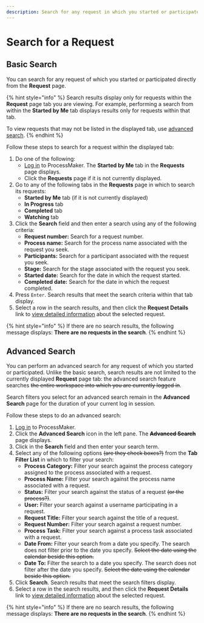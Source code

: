 ```yaml
---
description: Search for any request in which you started or participated.
---
```


# Search for a Request

## Basic Search

You can search for any request of which you started or participated directly from the **Request** page.

{% hint style="info" %}
Search results display only for requests within the **Request** page tab you are viewing. For example, performing a search from within the **Started by Me** tab displays results only for requests within that tab.

To view requests that may not be listed in the displayed tab, use [advanced search](search-for-a-request.md#advanced-search).
{% endhint %}

Follow these steps to search for a request within the displayed tab:

1. Do one of the following:
   * [Log in](../log-in.md#log-in) to ProcessMaker. The **Started by Me** tab in the **Requests** page displays.
   * Click the **Requests** page if it is not currently displayed.
2. Go to any of the following tabs in the **Requests** page in which to search its requests:
   * **Started by Me** tab \(if it is not currently displayed\)
   * **In Progress** tab
   * **Completed** tab
   * **Watching** tab
3. Click the **Search** field and then enter a search using any of the following criteria:
   * **Request number:** Search for a request number.
   * **Process name:** Search for the process name associated with the request you seek.
   * **Participants:** Search for a participant associated with the request you seek.
   * **Stage:** Search for the stage associated with the request you seek.
   * **Started date:** Search for the date in which the request started.
   * **Completed date:** Search for the date in which the request completed.
4. Press `Enter`. Search results that meet the search criteria within that tab display.
5. Select a row in the search results, and then click the **Request Details** link to [view detailed information](request-details.md) about the selected request.

{% hint style="info" %}
If there are no search results, the following message displays: **There are no requests in the search**.
{% endhint %}

## Advanced Search

You can perform an advanced search for any request of which you started or participated. Unlike the basic search, search results are not limited to the currently displayed **Request** page tab: the advanced search feature searches ~~the entire workspace into which you are currently logged in~~.

Search filters you select for an advanced search remain in the **Advanced Search** page for the duration of your current log in session.

Follow these steps to do an advanced search:

1. [Log in](../log-in.md#log-in) to ProcessMaker.
2. Click the **Advanced Search** icon in the left pane. The ~~**Advanced Search**~~ page displays.
3. Click in the **Search** field and then enter your search term.
4. Select any of the following options ~~\(are they check boxes?\)~~ from the **Tab Filter List** in which to filter your search:
   * **Process Category:** Filter your search against the process category assigned to the process associated with a request.
   * **Process Name:** Filter your search against the process name associated with a request.
   * **Status:** Filter your search against the status of a request ~~\(or the process?\)~~.
   * **User:** Filter your search against a username participating in a request.
   * **Request Title:** Filter your search against the title of a request.
   * **Request Number:** Filter your search against a request number.
   * **Process Task:** Filter your search against a process task associated with a request.
   * **Date From:** Filter your search from a date you specify. The search does not filter prior to the date you specify. ~~Select the date using the calendar beside this option.~~
   * **Date To:** Filter the search to a date you specify. The search does not filter after the date you specify. ~~Select the date using the calendar beside this option.~~
5. Click **Search**. Search results that meet the search filters display.
6. Select a row in the search results, and then click the **Request Details** link to [view detailed information](request-details.md) about the selected request.

{% hint style="info" %}
If there are no search results, the following message displays: **There are no requests in the search**.
{% endhint %}

